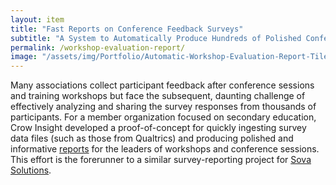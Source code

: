 ```yaml
---
layout: item
title: "Fast Reports on Conference Feedback Surveys"
subtitle: "A System to Automatically Produce Hundreds of Polished Conference and Training Evaluation Reports"
permalink: /workshop-evaluation-report/
image: "/assets/img/Portfolio/Automatic-Workshop-Evaluation-Report-Tile.png"
---
```

Many associations collect participant feedback after conference sessions and training workshops but face the subsequent, daunting challenge of effectively analyzing and sharing the survey responses from thousands of participants. For a member organization focused on secondary education, Crow Insight developed a proof-of-concept for quickly ingesting survey data files (such as those from Qualtrics) and producing polished and informative [reports](/assets/pdfs/workshop_evaluation_survey_sample_report.pdf) for the leaders of workshops and conference sessions. This effort is the forerunner to a similar survey-reporting project for [Sova Solutions](../sova-climate-scan-report).

